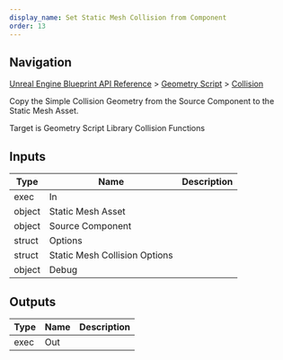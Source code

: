```yaml
---
display_name: Set Static Mesh Collision from Component
order: 13
---
```

## Navigation

[Unreal Engine Blueprint API Reference](https://dev.epicgames.com/documentation/en-us/unreal-engine/BlueprintAPI) > [Geometry Script](https://dev.epicgames.com/documentation/en-us/unreal-engine/BlueprintAPI/GeometryScript) > [Collision](https://dev.epicgames.com/documentation/en-us/unreal-engine/BlueprintAPI/GeometryScript/Collision)

Copy the Simple Collision Geometry from the Source Component to the Static Mesh Asset.

Target is Geometry Script Library Collision Functions

## Inputs

| Type | Name | Description |
| --- | --- | --- |
| exec | In |  |
| object | Static Mesh Asset |  |
| object | Source Component |  |
| struct | Options |  |
| struct | Static Mesh Collision Options |  |
| object | Debug |  |

## Outputs

| Type | Name | Description |
| --- | --- | --- |
| exec | Out |  |
